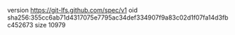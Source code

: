 version https://git-lfs.github.com/spec/v1
oid sha256:355cc6ab71d4317075e7795ac34def334907f9a83c02d1f07fa14d3fbc452673
size 10979

